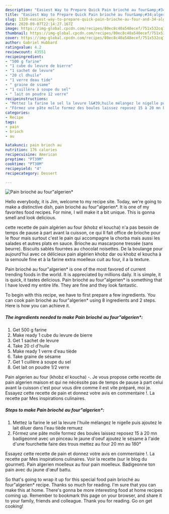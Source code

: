 ```yaml
---
description: "Easiest Way to Prepare Quick Pain brioché au four&amp;#34;algerien*"
title: "Easiest Way to Prepare Quick Pain brioché au four&amp;#34;algerien*"
slug: 1320-easiest-way-to-prepare-quick-pain-brioche-au-four-and-34-algerien
date: 2020-09-07T22:14:27.167Z
image: https://img-global.cpcdn.com/recipes/80ec8c40a548ecef/751x532cq70/pain-brioche-au-fouralgerien-photo-principale-de-la-recette.jpg
thumbnail: https://img-global.cpcdn.com/recipes/80ec8c40a548ecef/751x532cq70/pain-brioche-au-fouralgerien-photo-principale-de-la-recette.jpg
cover: https://img-global.cpcdn.com/recipes/80ec8c40a548ecef/751x532cq70/pain-brioche-au-fouralgerien-photo-principale-de-la-recette.jpg
author: Gabriel Hubbard
ratingvalue: 4.2
reviewcount: 43551
recipeingredient:
- "500 g farine"
- "1 cube du levure de bierre"
- "1 sachet de levure"
- "20 cl dhuile"
- "1 verre deau tide"
- " graine de ssame"
- "1 cuillère à soupe du sel"
- " lait on poudre 12 verre"
recipeinstructions:
- "Mettez la farine le sel la levure l&#39;huile mélangez le nigelle puis ajoutez le lait diluer dans l&#39;eau tiède remuez"
- "Fôrmez une pâte molle formez des boules laissez reposez 15 à 20 mn badigeonné avec un pinceau le jaune d&#39;oeuf ajoutez le sésame à l&#39;aide d&#39;une fourchette faire des trous mettez au four 20 mn au 180°"
categories:
- Recipe
tags:
- pain
- brioch
- au

katakunci: pain brioch au 
nutrition: 176 calories
recipecuisine: American
preptime: "PT39M"
cooktime: "PT30M"
recipeyield: "4"
recipecategory: Dessert

---
```



![Pain brioché au four&#34;algerien*](https://img-global.cpcdn.com/recipes/80ec8c40a548ecef/751x532cq70/pain-brioche-au-fouralgerien-photo-principale-de-la-recette.jpg)

Hello everybody, it is Jim, welcome to my recipe site. Today, we're going to make a distinctive dish, pain brioché au four&#34;algerien*. It is one of my favorites food recipes. For mine, I will make it a bit unique. This is gonna smell and look delicious.

cette recette de pain algérien au four (khobz el koucha) n&#39;a pas besoin de temps de pause à part avant la cuisson, ce qui Il fait office de brioche pour le ftour mais surtout c&#39;est le pain qui accompagne la chorba mais aussi les salades et autres plats en sauce. Brioche au mascarpone tressée (sans beurre). Biscuits sablés fourrées au chocolat noisettes. De la boulange pour aujourd&#39;hui avec ce délicieux pain algérien khobz dar ou khobz el koucha à la semoule fine et à la farine extra moelleux cuit au four, il a la texture.

Pain brioché au four&#34;algerien* is one of the most favored of current trending foods in the world. It is appreciated by millions daily. It is simple, it is quick, it tastes delicious. Pain brioché au four&#34;algerien* is something that I have loved my entire life. They are fine and they look fantastic.


To begin with this recipe, we have to first prepare a few ingredients. You can cook pain brioché au four&#34;algerien* using 8 ingredients and 2 steps. Here is how you can achieve it.

<!--inarticleads1-->

##### The ingredients needed to make Pain brioché au four&#34;algerien*:

1. Get 500 g farine
1. Make ready 1 cube du levure de bierre
1. Get 1 sachet de levure
1. Take 20 cl d&#39;huile
1. Make ready 1 verre d&#39;eau tiède
1. Take  graine de sésame
1. Get 1 cuillère à soupe du sel
1. Get  lait on poudre 1/2 verre


Pain algerien au four (khobz el koucha) -. Je vous propose cette recette de pain algerien maison et qui ne nécéssite pas de temps de pause à part celui avant la cuisson c&#39;est pour vous dire comme il est vite préparé, moi je. Essayez cette recette de pain et donnez votre avis en commentaire !. La recette par Mes inspirations culinaires. 

<!--inarticleads2-->

##### Steps to make Pain brioché au four&#34;algerien*:

1. Mettez la farine le sel la levure l&#39;huile mélangez le nigelle puis ajoutez le lait diluer dans l&#39;eau tiède remuez
1. Fôrmez une pâte molle formez des boules laissez reposez 15 à 20 mn badigeonné avec un pinceau le jaune d&#39;oeuf ajoutez le sésame à l&#39;aide d&#39;une fourchette faire des trous mettez au four 20 mn au 180°


Essayez cette recette de pain et donnez votre avis en commentaire !. La recette par Mes inspirations culinaires. Voir la recette (sur le blog du gourmet). Pain algerien moelleux au four pain moelleux. Badigeonne ton pain avec du jaune d&#39;œuf battu. 

So that's going to wrap it up for this special food pain brioché au four&#34;algerien* recipe. Thanks so much for reading. I'm sure that you can make this at home. There's gonna be more interesting food at home recipes coming up. Remember to bookmark this page on your browser, and share it to your family, friends and colleague. Thank you for reading. Go on get cooking!

